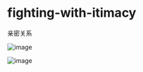 # fighting-with-itimacy
亲密关系


![image](https://github.com/user-attachments/assets/59bee73a-a0e6-48e6-8f17-655a57a1e8e3)

![image](https://github.com/user-attachments/assets/518cc2a3-5ed1-4ff7-9aad-4a2c1908bc7b)
